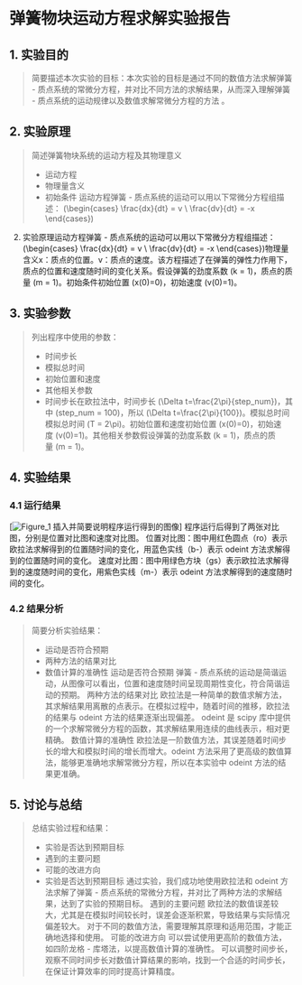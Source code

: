 # 弹簧物块运动方程求解实验报告

## 1. 实验目的

> 简要描述本次实验的目标：本次实验的目标是通过不同的数值方法求解弹簧 - 质点系统的常微分方程，并对比不同方法的求解结果，从而深入理解弹簧 - 质点系统的运动规律以及数值求解常微分方程的方法
 。

## 2. 实验原理

> 简述弹簧物块系统的运动方程及其物理意义
> - 运动方程
> - 物理量含义
> - 初始条件
运动方程弹簧 - 质点系统的运动可以用以下常微分方程组描述：
\(\begin{cases}
\frac{dx}{dt} = v \\
\frac{dv}{dt} = -x
\end{cases}\)
2. 实验原理运动方程弹簧 - 质点系统的运动可以用以下常微分方程组描述：
\(\begin{cases}
\frac{dx}{dt} = v \\
\frac{dv}{dt} = -x
\end{cases}\)物理量含义x：质点的位置。v：质点的速度。该方程描述了在弹簧的弹性力作用下，质点的位置和速度随时间的变化关系。假设弹簧的劲度系数 \(k = 1\)，质点的质量 \(m = 1\)。初始条件初始位置 \(x(0)=0\)，初始速度 \(v(0)=1\)。
## 3. 实验参数

> 列出程序中使用的参数：
> - 时间步长
> - 模拟总时间
> - 初始位置和速度
> - 其他相关参数
> - 时间步长在欧拉法中，时间步长 \(\Delta t=\frac{2\pi}{step\_num}\)，其中 \(step\_num = 100\)，所以 \(\Delta t=\frac{2\pi}{100}\)。模拟总时间模拟总时间 \(T = 2\pi\)。初始位置和速度初始位置 \(x(0)=0\)，初始速度 \(v(0)=1\)。其他相关参数假设弹簧的劲度系数 \(k = 1\)，质点的质量 \(m = 1\)。

## 4. 实验结果

### 4.1 运行结果

[![Figure_1](https://github.com/user-attachments/assets/1b210315-a863-4939-8f77-8ca0baa2de01)
插入并简要说明程序运行得到的图像]
程序运行后得到了两张对比图，分别是位置对比图和速度对比图。
位置对比图：图中用红色圆点（ro）表示欧拉法求解得到的位置随时间的变化，用蓝色实线（b-）表示 odeint 方法求解得到的位置随时间的变化。
速度对比图：图中用绿色方块（gs）表示欧拉法求解得到的速度随时间的变化，用紫色实线（m-）表示 odeint 方法求解得到的速度随时间的变化。


### 4.2 结果分析

> 简要分析实验结果：
> - 运动是否符合预期
> - 两种方法的结果对比
> - 数值计算的准确性
运动是否符合预期
弹簧 - 质点系统的运动是简谐运动，从图像可以看出，位置和速度随时间呈现周期性变化，符合简谐运动的预期。
两种方法的结果对比
欧拉法是一种简单的数值求解方法，其求解结果用离散的点表示。在模拟过程中，随着时间的推移，欧拉法的结果与 odeint 方法的结果逐渐出现偏差。
odeint 是 scipy 库中提供的一个求解常微分方程的函数，其求解结果用连续的曲线表示，相对更精确。
数值计算的准确性
欧拉法是一阶数值方法，其误差随着时间步长的增大和模拟时间的增长而增大。odeint 方法采用了更高级的数值算法，能够更准确地求解常微分方程，所以在本实验中 odeint 方法的结果更准确。
## 5. 讨论与总结

> 总结实验过程和结果：
> - 实验是否达到预期目标
> - 遇到的主要问题
> - 可能的改进方向
> - 实验是否达到预期目标
通过实验，我们成功地使用欧拉法和 odeint 方法求解了弹簧 - 质点系统的常微分方程，并对比了两种方法的求解结果，达到了实验的预期目标。
遇到的主要问题
欧拉法的数值误差较大，尤其是在模拟时间较长时，误差会逐渐积累，导致结果与实际情况偏差较大。
对于不同的数值方法，需要理解其原理和适用范围，才能正确地选择和使用。
可能的改进方向
可以尝试使用更高阶的数值方法，如四阶龙格 - 库塔法，以提高数值计算的准确性。
可以调整时间步长，观察不同时间步长对数值计算结果的影响，找到一个合适的时间步长，在保证计算效率的同时提高计算精度。


